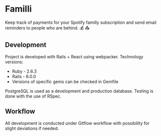 # Familli

Keep track of payments for your Spotify familly subscription and send email reminders to people who are behind. :moneybag: :outbox_tray:

## Development

Project is developed with Rails + React using webpacker. Technology versions:
* Ruby - 2.6.3
* Rails - 6.0.0
* Versions of specific gems can be checked in Gemfile

PostgreSQL is used as a development and production database. Testing is done with the use of RSpec.

## Workflow

All development is conducted under Gitflow workflow with possibility for slight deviations if needed.
